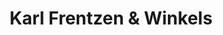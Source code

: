 ---
title: "Karl Frentzen & Winkels"
url: /moenchengladbach/karl-frentzen-und-winkels/
shop: Bestattungen
---
